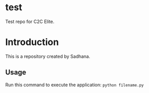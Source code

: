 # test
Test repo for C2C Elite. 

# Introduction
This is a repository created by Sadhana. 

## Usage
Run this command to execute the application: 
`python filename.py`
